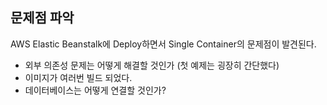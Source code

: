 ## 문제점 파악
AWS Elastic Beanstalk에 Deploy하면서 Single Container의 문제점이 발견된다.
* 외부 의존성 문제는 어떻게 해결할 것인가 (첫 예제는 굉장히 간단했다)
* 이미지가 여러번 빌드 되었다.
* 데이터베이스는 어떻게 연결할 것인가?
